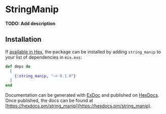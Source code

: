# StringManip

**TODO: Add description**

## Installation

If [available in Hex](https://hex.pm/docs/publish), the package can be installed
by adding `string_manip` to your list of dependencies in `mix.exs`:

```elixir
def deps do
  [
    {:string_manip, "~> 0.1.0"}
  ]
end
```

Documentation can be generated with [ExDoc](https://github.com/elixir-lang/ex_doc)
and published on [HexDocs](https://hexdocs.pm). Once published, the docs can
be found at [https://hexdocs.pm/string_manip](https://hexdocs.pm/string_manip).

